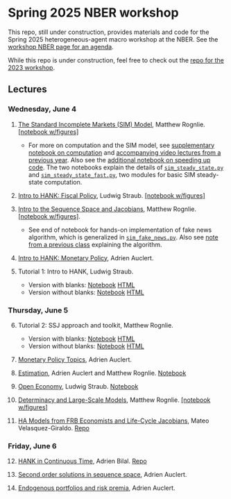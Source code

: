 # Spring 2025 NBER workshop
This repo, still under construction, provides materials and code for the Spring 2025 heterogeneous-agent macro workshop at the NBER. See the [workshop NBER page for an agenda](https://www.nber.org/conferences/heterogeneous-agent-macroeconomics-workshop-spring-2025).

While this repo is under construction, feel free to check out the [repo for the 2023 workshop](https://github.com/shade-econ/nber-workshop-2023).

## Lectures

### Wednesday, June 4
1. [The Standard Incomplete Markets (SIM) Model](https://shade-econ.github.io/nber-workshop-2025/lecture1_sim.pdf), Matthew Rognlie. [[notebook w/figures]](https://github.com/shade-econ/nber-workshop-2025/blob/main/notebooks/lecture1_sim.ipynb)
   
     * For more on computation and the SIM model, see [supplementary notebook on computation](https://github.com/shade-econ/nber-workshop-2025/blob/main/supplements/sim_steady_state_computation.ipynb) and [accompanying video lectures from a previous year](https://github.com/shade-econ/nber-workshop-2023/tree/main?tab=readme-ov-file#first-lecture-online). Also see the [additional notebook on speeding up code](https://github.com/shade-econ/nber-workshop-2025/blob/main/supplements/sim_steady_state_speed.ipynb). The two notebooks explain the details of [`sim_steady_state.py`](https://github.com/shade-econ/nber-workshop-2025/blob/main/notebooks/sim_steady_state.py) and [`sim_steady_state_fast.py`](https://github.com/shade-econ/nber-workshop-2025/blob/main/notebooks/sim_steady_state_fast.py), two modules for basic SIM steady-state computation.

2. [Intro to HANK: Fiscal Policy](https://shade-econ.github.io/nber-workshop-2025/lecture2_fiscalpolicy.pdf), Ludwig Straub. [[notebook w/figures]](https://github.com/shade-econ/nber-workshop-2025/blob/main/notebooks/lecture2_fiscal.ipynb)

3. [Intro to the Sequence Space and Jacobians](https://shade-econ.github.io/nber-workshop-2025/lecture3_sequence_space.pdf), Matthew Rognlie. [[notebook w/figures]](https://github.com/shade-econ/nber-workshop-2025/blob/main/notebooks/lecture3_sequence_space.ipynb).

   * See end of notebook for hands-on implementation of fake news algorithm, which is generalized in [`sim_fake_news.py`](https://github.com/shade-econ/nber-workshop-2025/blob/main/notebooks/sim_fake_news.py). Also see [note from a previous class](https://mrognlie.github.io/econ411-3/econ411_3_lecture7_supplement.pdf) explaining the algorithm.

4. [Intro to HANK: Monetary Policy](https://shade-econ.github.io/nber-workshop-2025/lecture4_monetary.pdf), Adrien Auclert.

5. Tutorial 1: Intro to HANK, Ludwig Straub.
   * Version with blanks: [Notebook](https://github.com/shade-econ/nber-workshop-2025/blob/main/tutorials/Tutorial%201%20Intro%20to%20HANK%20with%20blanks.ipynb) [HTML](https://raw.githack.com/shade-econ/nber-workshop-2025/main/tutorials/Tutorial%201%20Intro%20to%20HANK%20with%20blanks.html
)
   * Version without blanks: [Notebook](https://github.com/shade-econ/nber-workshop-2025/blob/main/tutorials/Tutorial%201%20Intro%20to%20HANK%20no%20blanks.ipynb) [HTML](https://raw.githack.com/shade-econ/nber-workshop-2025/main/tutorials/Tutorial%201%20Intro%20to%20HANK%20no%20blanks.html)

### Thursday, June 5
6. Tutorial 2: SSJ approach and toolkit, Matthew Rognlie.
   * Version with blanks: [Notebook](https://github.com/shade-econ/nber-workshop-2025/blob/main/tutorials/Tutorial%202%20SSJ%20approach%20and%20toolkit%20with%20blanks.ipynb) [HTML](https://raw.githack.com/shade-econ/nber-workshop-2025/main/tutorials/Tutorial%202%20SSJ%20approach%20and%20toolkit%20with%20blanks.html)
   * Version without blanks: [Notebook](https://github.com/shade-econ/nber-workshop-2025/blob/main/tutorials/Tutorial%202%20SSJ%20approach%20and%20toolkit.ipynb) [HTML](https://raw.githack.com/shade-econ/nber-workshop-2025/main/tutorials/Tutorial%202%20SSJ%20approach%20and%20toolkit.html)

8. [Monetary Policy Topics](https://shade-econ.github.io/nber-workshop-2025/lecture5_monetary_topics.pdf), Adrien Auclert.

9. [Estimation](https://shade-econ.github.io/nber-workshop-2025/lecture6_estimation.pdf), Adrien Auclert and Matthew Rognlie. [Notebook](https://github.com/shade-econ/nber-workshop-2025/blob/main/notebooks/lecture6_estimation.ipynb)

10. [Open Economy](https://shade-econ.github.io/nber-workshop-2025/lecture7_open_economy.pdf), Ludwig Straub. [Notebook](https://github.com/shade-econ/nber-workshop-2025/blob/main/notebooks/lecture7_open_economy.ipynb)

11. [Determinacy and Large-Scale Models](https://shade-econ.github.io/nber-workshop-2025/lecture8_determinacy.pdf), Matthew Rognlie. [[notebook w/figures]](https://github.com/shade-econ/nber-workshop-2025/blob/main/notebooks/lecture8_determinacy.ipynb)

12. [HA Models from FRB Economists and Life-Cycle Jacobians](https://shade-econ.github.io/nber-workshop-2025/ha_frb.pdf), Mateo Velasquez-Giraldo. [Repo](https://github.com/Mv77/LC-SSJ_public?tab=readme-ov-file)

### Friday, June 6
12. [HANK in Continuous Time](https://shade-econ.github.io/nber-workshop-2025/ha_ctstime.pdf), Adrien Bilal. [Repo](https://github.com/ShlokG/CT-SSJ/)

14. [Second order solutions in sequence space](https://shade-econ.github.io/nber-workshop-2025/lecture10_secondorder.pdf), Adrien Auclert.

15. [Endogenous portfolios and risk premia](https://shade-econ.github.io/nber-workshop-2025/lecture11_portfolios.pdf), Adrien Auclert. 
